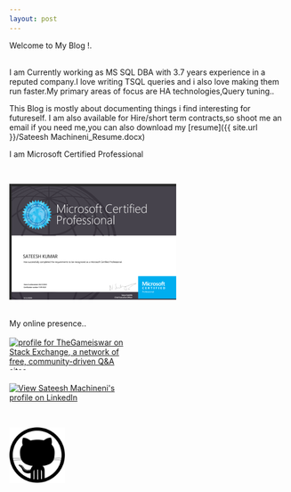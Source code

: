 ```yaml
---
layout: post 
---
```


Welcome to My Blog !.<br/>
<br/>

 
 
I am Currently working as MS SQL DBA with 3.7 years experience in a reputed company.I love writing TSQL queries and i also love making them run faster.My primary areas of focus are HA technologies,Query tuning..
   
This Blog is mostly about documenting things i find interesting for futureself.  I am also  available for Hire/short term contracts,so shoot me an email if you need me,you   can also  download my [resume]({{ site.url }}/Sateesh Machineni_Resume.docx)
   
I am Microsoft Certified Professional 
   
  
<br/>

<img src="/img/certification.png" alt=" " title="70-461 certifications" style="max-width:300px; 
height:auto; max-height:300px;" />  

<br/>
My online presence..<br/>
  
 <br/>
<a href="http://stackexchange.com/users/3563032">
<img src="http://stackexchange.com/users/flair/3563032.png" width="208" height="58" alt="profile for TheGameiswar on Stack Exchange, a network of free, community-driven Q&amp;A sites" title="profile for TheGameiswar on Stack Exchange, a network of free, community-driven Q&amp;A sites" style="max-width:208px; height:auto; max-height:58px;">

<br/>

<a href="https://in.linkedin.com/in/sateeshmachineni"><img src="https://static.licdn.com/scds/common/u/img/webpromo/btn_viewmy_160x33.png"  alt="View Sateesh Machineni's profile on LinkedIn" style="max-width:208px; height:auto; max-height:58px;" align="center" /></a>

<br/>

<a href="https://github.com/sateeshmachineni"><img src="/img/blacktocat.png" alt="View Sateesh Machineni's profile on GitHub" style="max-width:208px; height:auto; max-height:100px;" /></a>
